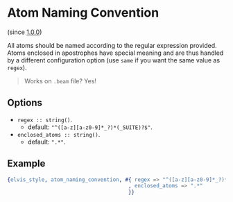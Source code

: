 # Atom Naming Convention

(since [1.0.0](https://github.com/inaka/elvis_core/releases/tag/1.0.0))

All atoms should be named according to the regular expression provided. Atoms enclosed in
apostrophes have special meaning and are thus handled by a different configuration option (use
`same` if you want the same value as `regex`).

> Works on `.beam` file? Yes!

## Options

- `regex :: string()`.
  - default: `"^([a-z][a-z0-9]*_?)*(_SUITE)?$"`.
- `enclosed_atoms :: string()`.
  - default: `".*"`.

## Example

```erlang
{elvis_style, atom_naming_convention, #{ regex => "^([a-z][a-z0-9]*_?)*(_SUITE)?$"
                                       , enclosed_atoms => ".*"
                                       }}
```

